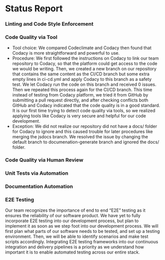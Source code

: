 # Status Report
### Linting and Code Style Enforcement
### Code Quality via Tool
- Tool choice: We compared Codeclimate and Codacy then found that Codacy is more straightforward and powerful to use.
- Procedure: We first followed the instructions on Codacy to link our team repository to Codacy, so that the platform could get access to the code we would be writing. Then, we created a new branch on our repository that contains the same content as the CI/CD branch but some extra empty lines in ci-cd.yml and apply Codacy to this branch as a safety test. We let Codacy run the code on this branch and received 0 issues. Then we repeated this process again for the CI/CD branch. This time instead of testing from Codacy platform, we tried it from GitHub by submitting a pull request directly, and after checking conflicts both GitHub and Codacy indicated that the code quality is in a good standard. It is our first time trying to detect code quality via tools, so we realized applying tools like Codacy is very secure and helpful for our code development.    
- Exception: We did not realize our repository did not have a docs/ folder for Codacy to ignore and this caused trouble for later procedures like merging the jsdocs branch. We resolved the issue by changing the default branch to documenation-generate branch and ignored the docs/ folder. 
### Code Quality via Human Review
### Unit Tests via Automation
### Documentation Automation
### E2E Testing
Our team recognizes the importance of end to end “E2E” testing as it ensures the reliability of our software product. We have yet to fully incorporate E2E testing into our development process, but plan to implement it as soon as we step foot into our development process. We will first plan what parts of our software needs to be tested, and set up a testing environment. Then, we will be able to identify scenarios and make test scripts accordingly. Integrating E2E testing frameworks into our continuous integration and delivery pipelines is a priority as we understand how important it is to enable automated testing across our entire stack.